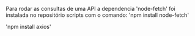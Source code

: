 Para rodar as consultas de uma API a dependencia 'node-fetch' foi instalada no repositório scripts com o comando:
'npm install node-fetch'

'npm install axios'
